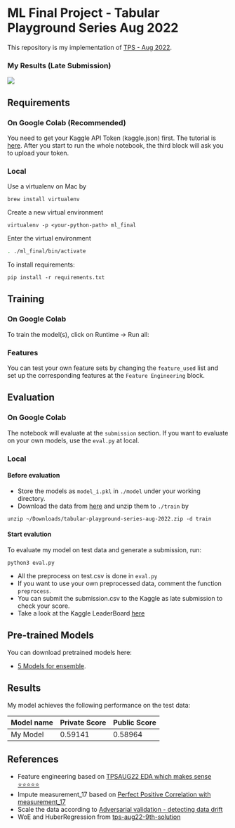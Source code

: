 # ML Final Project - Tabular Playground Series Aug 2022

This repository is my implementation of [TPS - Aug 2022](https://www.kaggle.com/competitions/tabular-playground-series-aug-2022/overview). 

### My Results (Late Submission)
![](https://i.imgur.com/IrSKuig.png)
## Requirements

### On Google Colab (Recommended)

You need to get your Kaggle API Token (kaggle.json) first. The tutorial is [here](https://www.kaggle.com/general/74235).
After you start to run the whole notebook, the third block will ask you to upload your token.

### Local 
Use a virtualenv on Mac by
```
brew install virtualenv
```
Create a new virtual environment
```
virtualenv -p <your-python-path> ml_final
```
Enter the virtual environment
```sh
. ./ml_final/bin/activate
```
To install requirements:
```
pip install -r requirements.txt
```

## Training

### On Google Colab
To train the model(s), click on Runtime -> Run all:


### Features

You can test your own feature sets by changing the `feature_used` list and set up the corresponding features at the `Feature Engineering` block.

## Evaluation

### On Google Colab

The notebook will evaluate at the `submission` section. If you want to evaluate on your own models, use the `eval.py` at local.

### Local

#### Before evaluation
- Store the models as `model_i.pkl` in `./model` under your working directory. 
- Download the data from [here](https://www.kaggle.com/competitions/tabular-playground-series-aug-2022/data) and unzip them to `./train` by
```
unzip ~/Downloads/tabular-playground-series-aug-2022.zip -d train
```

#### Start evalution
To evaluate my model on test data and generate a submission, run:

```eval
python3 eval.py
```
- All the preprocess on test.csv is done in `eval.py`
- If you want to use your own preprocessed data, comment the function `preprocess`. 
- You can submit the submission.csv to the Kaggle as late submission to check your score.
- Take a look at the Kaggle LeaderBoard [here](https://www.kaggle.com/competitions/tabular-playground-series-aug-2022/leaderboard)

## Pre-trained Models

You can download pretrained models here:

- [5 Models for ensemble](https://drive.google.com/mymodel.pth). 

## Results

My model achieves the following performance on the test data:

| Model name         | Private Score   | Public Score   |
| ------------------ |---------------- | -------------- |
| My Model           |     0.59141     |      0.58964   |


## References
- Feature engineering based on [TPSAUG22 EDA which makes sense ⭐️⭐️⭐️⭐️⭐️](https://www.kaggle.com/code/ambrosm/tpsaug22-eda-which-makes-sense#The-float-columns)
- Impute measurement_17 based on [Perfect Positive Correlation with measurement_17](https://www.kaggle.com/competitions/tabular-playground-series-aug-2022/discussion/343939)
- Scale the data according to [Adversarial validation - detecting data drift](https://www.kaggle.com/code/nnjjpp/adversarial-validation-detecting-data-drift)
- WoE and HuberRegression from [tps-aug22-9th-solution](https://www.kaggle.com/code/takanashihumbert/tps-aug22-9th-solution/notebook)
